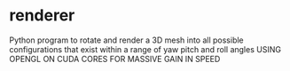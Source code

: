 # renderer

Python program to rotate and render a 3D mesh into all possible configurations that exist within a range of yaw pitch and roll angles USING OPENGL ON CUDA CORES FOR MASSIVE GAIN IN SPEED
